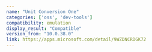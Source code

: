 ```yaml
---
name: "Unit Conversion One"
categories: ['oss', 'dev-tools']
compatibility: emulation
display_result: "Compatible"
version_from: "10.0.38.0"
link: https://apps.microsoft.com/detail/9WZDNCRDGK72
---
```

